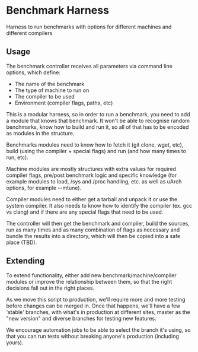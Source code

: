 # Benchmark Harness
Harness to run benchmarks with options for different machines and different compilers

## Usage

The benchmark controller receives all parameters via command line options, which define:
 * The name of the benchmark
 * The type of machine to run on
 * The compiler to be used
 * Environment (compiler flags, paths, etc)

This is a modular harness, so in order to run a benchmark, you need to add a module that knows that benchmark. It won't be able to recognise random benchmarks, know how to build and run it, so all of that has to be encoded as modules in the structure.

Benchmarks modules need to know how to fetch it (git clone, wget, etc), build (using the compiler + special flags) and run (and how many times to run, etc).

Machine modules are mostly structures with extra values for required compiler flags, pre/post benchmark logic and specific knowledge (for example modules to load, /sys and /proc handling, etc. as well as uArch options, for example --mtune).

Compiler modules need to either get a tarball and unpack it or use the system compiler. It also needs to know how to identify the compiler (ex. gcc vs clang) and if there are any special flags that need to be used.

The controller will then get the benchmark and compiler, build the sources, run as many times and as many combination of flags  as necessary and bundle the results into a directory, which will then be copied into a safe place (TBD).

## Extending

To extend functionality, either add new benchmark/machine/compiler modules or improve the relationship between them, so that the right decisions fall out in the right places.

As we move this script to production, we'll require more and more testing before changes can be merged in. Once that happens, we'll have a few 'stable' branches, with what's in production at different sites, master as the "new version" and diverse branches for testing new features.

We encourage automation jobs to be able to select the branch it's using, so that you can run tests without breaking anyone's production (including yours).
